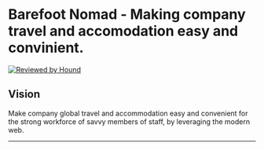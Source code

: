 # Barefoot Nomad - Making company travel and accomodation easy and convinient.

[![Reviewed by Hound](https://img.shields.io/badge/Reviewed_by-Hound-8E64B0.svg)](https://houndci.com)

## Vision

Make company global travel and accommodation easy and convenient for the strong workforce of savvy members of staff, by leveraging the modern web.

---
